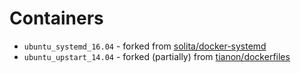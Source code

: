 # Containers
- `ubuntu_systemd_16.04` - forked from [solita/docker-systemd](https://github.com/solita/docker-systemd)
- `ubuntu_upstart_14.04` - forked (partially) from [tianon/dockerfiles](https://github.com/tianon/dockerfiles)

